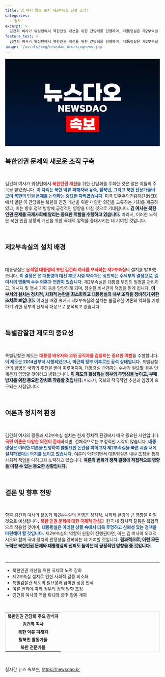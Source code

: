 ```yaml
---
title: 김 여사 활동 보좌 제2부속실 신설 소식!
categories:
  - 정치
excerpt: >
  김건희 여사가 워싱턴에서 북한인권 개선을 위한 간담회를 진행하며, 대통령실은 제2부속실 설치를 예고했다. 특별감찰관 추천은 국회 몫이라며 임명 준비를 밝힌 정부의 움직임도 주목받고 있다.
feature_text: >
  김건희 여사가 워싱턴에서 북한인권 개선을 위한 간담회를 진행하며, 대통령실은 제2부속실 설치를 예고했다. 특별감찰관 추천은 국회 몫이라며 임명 준비를 밝힌 정부의 움직임도 주목받고 있다.
image: '/assets/img/newsdao_breakingnews.jpg'
---
```


<p><img src="/assets/img/newsdao_breakingnews.jpg" alt="koreaapp 속보" /></p>

<h2 data-ke-size="size26">북한인권 문제와 새로운 조직 구축</h2>

<p data-ke-size="size16">&nbsp;</p>

<p>김건희 여사가 워싱턴에서 <b><span style="color: #ee2323;">북한인권 개선</span></b>을 위한 간담회를 주최한 것은 많은 이들의 주목을 받았습니다. <b><span style="color: #1a5490;">이 자리는 북한 억류 피해자와 유족, 탈북민, 그리고 북한 전문가들이 모여 북한의 인권 문제를 논의하는 중요한 자리였습니다.</span></b> 미국 민주주의진흥재단(NED)에서 열린 이 간담회는 북한의 인권 개선을 위한 다양한 의견을 교류하는 기회를 제공하였고, 이는 향후 정책 방향에 긍정적인 영향을 미칠 것으로 기대됩니다. <b><span style="background-color: #21538527;">김 여사는 북한 인권 문제를 국제사회에 알리는 중요한 역할을 수행하고 있습니다.</span></b> 따라서, 이러한 노력은 북한 인권 상황의 개선을 위한 국제적 압력을 증대시키는 데 기여할 것입니다.</p>

<p data-ke-size="size16">&nbsp;</p>

<h2 data-ke-size="size26">제2부속실의 설치 배경</h2>

<p data-ke-size="size16">&nbsp;</p>

<p>대통령실은 <b><span style="color: #ee2323;">윤석열 대통령의 부인 김건희 여사를 보좌하는 제2부속실</span></b>의 설치를 발표했습니다. <b><span style="color: #1a5490;">이 결정은 윤 대통령의 대선 후보 시절 약속과는 상반되는 수뇌부의 결정으로, 김 여사의 명품백 수수 의혹과 연관이 있습니다.</span></b> 제2부속실은 대통령 부인의 일정을 관리하고, 메시지 및 행사 기획 등을 담당하게 되며, 장순칠 비서관이 책임을 맡게 됩니다. <b><span style="background-color: #21538527;">이 부서의 설치는 정치적, 사회적 논란을 최소화하고 대통령실의 내부 조직을 정비하기 위한 조치로 보입니다.</span></b> 이러한 배경 속에서 제2부속실의 설치는 불필요한 여론의 악화를 예방하기 위한 정부의 선제적 대응으로 분석되고 있습니다.</p>

<p data-ke-size="size16">&nbsp;</p>

<h2 data-ke-size="size26">특별감찰관 제도의 중요성</h2>

<p data-ke-size="size16">&nbsp;</p>

<p>특별감찰관 제도는 <b><span style="color: #ee2323;">대통령 배우자와 고위 공직자를 감찰하는 중요한 역할</span></b>을 수행합니다. <b><span style="color: #1a5490;">이 제도는 2014년부터 시행되었으나, 박근혜 정부 이후로는 공석 상태입니다.</span></b> 특별감찰관의 임명은 국회의 추천을 받아 이루어지며, 대통령실 관계자는 수사가 필요할 경우 언제든지 임명할 것이라고 밝혔습니다. <b><span style="background-color: #21538527;">이 제도의 활성화는 정부의 투명성을 높이고, 부패 방지를 위한 중요한 장치로 작용할 것입니다.</span></b> 따라서, 국회의 적극적인 추천과 임명이 요구되는 시점입니다.</p>

<p data-ke-size="size16">&nbsp;</p>

<h2 data-ke-size="size26">여론과 정치적 환경</h2>

<p data-ke-size="size16">&nbsp;</p>

<p>김건희 여사의 활동과 제2부속실 설치는 현재 정치적 환경에서 매우 중요한 사안입니다. <b><span style="color: #ee2323;">국민 여론은 다양한 의견이 존재</span></b>하지만, 전체적으로는 부정적인 시각이 많습니다. <b><span style="color: #1a5490;">대통령실은 이러한 여론을 반영하여 불필요한 논란을 피하고자 제2부속실을 빠른 시일 내에 설치하겠다는 의지를 보이고 있습니다.</span></b> 여론이 악화되면서 대통령실은 내부 조정을 통해 사회적 책임을 다하고자 노력하고 있습니다. <b><span style="background-color: #21538527;">여론의 변화가 정책 결정에 직접적으로 영향을 미칠 수 있는 중요한 상황입니다.</span></b></p>

<p data-ke-size="size16">&nbsp;</p>

<h2 data-ke-size="size26">결론 및 향후 전망</h2>

<p data-ke-size="size16">&nbsp;</p>

<p>향후 김건희 여사의 활동과 제2부속실의 운영은 정치적, 사회적 환경에 큰 영향을 미칠 것으로 예상됩니다. <b><span style="color: #ee2323;">북한 인권 문제에 대한 국제적 관심</span></b>과 한국 내 정치적 갈등은 복합적으로 작용할 것이며, <b><span style="color: #1a5490;">대통령실은 이러한 상황 속에서 더욱 투명하고 신뢰성 있는 정책을 마련해야 할 것입니다.</span></b> 제2부속실의 역할이 원활히 진행된다면, 이는 김 여사의 외교적 시도와 함께 국내 정치의 안정성을 강화하는 데 기여할 것입니다. <b><span style="background-color: #21538527;">결과적으로, 이런 모든 노력은 북한인권 문제와 대통령실의 신뢰도 높이는 데 긍정적인 영향을 줄 것입니다.</span></b></p>

<p data-ke-size="size16">&nbsp;</p>

<hr style="height:1px; border:none; background-color: #333; margin:0;" />

<ul>
    <li>북한인권 개선을 위한 국제적 노력 강화</li>
    <li>제2부속실 설치로 인한 사회적 갈등 최소화</li>
    <li>특별감찰관 제도의 필요성과 급박한 상황 인식</li>
    <li>여론 변화에 따라 정부의 정책 방향 조정</li>
    <li>김건희 여사의 역할 확대와 향후 활동 계획</li>
</ul>

<p data-ke-size="size16">&nbsp;</p>

<table style="width: 100%; border: 1px solid #ccc;">
    <tr>
        <td style="text-align: center; height: 17px;"><b>북한인권 간담회 주요 참석자</b></td>
    </tr>
    <tr>
        <td style="text-align: center; height: 17px;"><b>김건희 여사</b></td>
    </tr>
    <tr>
        <td style="text-align: center; height: 17px;"><b>북한 억류 피해자</b></td>
    </tr>
    <tr>
        <td style="text-align: center; height: 17px;"><b>탈북민 활동가들</b></td>
    </tr>
    <tr>
        <td style="text-align: center; height: 17px;"><b>북한 전문가들</b></td>
    </tr>
</table>

<p data-ke-size="size16">&nbsp;</p>
실시간 뉴스 속보는, <a href="https://newsdao.kr" rel="dofollow">https://newsdao.kr</a>


